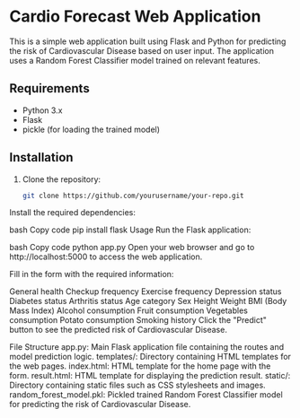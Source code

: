 # Cardio Forecast Web Application

This is a simple web application built using Flask and Python for predicting the risk of Cardiovascular Disease based on user input. The application uses a Random Forest Classifier model trained on relevant features.

## Requirements

- Python 3.x
- Flask
- pickle (for loading the trained model)

## Installation

1. Clone the repository:

   ```bash
   git clone https://github.com/yourusername/your-repo.git
Install the required dependencies:

bash
Copy code
pip install flask
Usage
Run the Flask application:

bash
Copy code
python app.py
Open your web browser and go to http://localhost:5000 to access the web application.

Fill in the form with the required information:

General health
Checkup frequency
Exercise frequency
Depression status
Diabetes status
Arthritis status
Age category
Sex
Height
Weight
BMI (Body Mass Index)
Alcohol consumption
Fruit consumption
Vegetables consumption
Potato consumption
Smoking history
Click the "Predict" button to see the predicted risk of Cardiovascular Disease.

File Structure
app.py: Main Flask application file containing the routes and model prediction logic.
templates/: Directory containing HTML templates for the web pages.
index.html: HTML template for the home page with the form.
result.html: HTML template for displaying the prediction result.
static/: Directory containing static files such as CSS stylesheets and images.
random_forest_model.pkl: Pickled trained Random Forest Classifier model for predicting the risk of Cardiovascular Disease.
